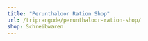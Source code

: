 ```yaml
---
title: "Perunthaloor Ration Shop"
url: /triprangode/perunthaloor-ration-shop/
shop: Schreibwaren
---
```

